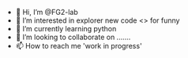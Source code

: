 - 👋 Hi, I’m @FG2-lab
- 👀 I’m interested in explorer new code <> for funny
- 🌱 I’m currently learning python
- 💞️ I’m looking to collaborate on .......
- 📫 How to reach me 'work in progress'

<!---
FG2-lab/FG2-lab is a ✨ special ✨ repository because its `README.md` (this file) appears on your GitHub profile.
You can click the Preview link to take a look at your changes.
--->
